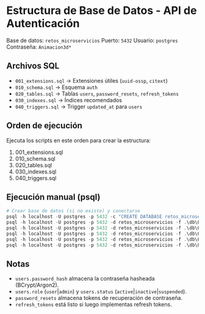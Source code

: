 # Estructura de Base de Datos - API de Autenticación

Base de datos: `retos_microservicios`
Puerto: `5432`
Usuario: `postgres`
Contraseña: `Animacion3d*`

## Archivos SQL
- `001_extensions.sql`  → Extensiones útiles (`uuid-ossp`, `citext`)
- `010_schema.sql`      → Esquema `auth`
- `020_tables.sql`      → Tablas `users`, `password_resets`, `refresh_tokens`
- `030_indexes.sql`     → Índices recomendados
- `040_triggers.sql`    → Trigger `updated_at` para `users`

## Orden de ejecución
Ejecuta los scripts en este orden para crear la estructura:
1. 001_extensions.sql
2. 010_schema.sql
3. 020_tables.sql
4. 030_indexes.sql
5. 040_triggers.sql

## Ejecución manual (psql)
```powershell
# Crear base de datos (si no existe) y conectarse
psql -h localhost -U postgres -p 5432 -c "CREATE DATABASE retos_microservicios;"
psql -h localhost -U postgres -p 5432 -d retos_microservicios -f .\db\001_extensions.sql
psql -h localhost -U postgres -p 5432 -d retos_microservicios -f .\db\010_schema.sql
psql -h localhost -U postgres -p 5432 -d retos_microservicios -f .\db\020_tables.sql
psql -h localhost -U postgres -p 5432 -d retos_microservicios -f .\db\030_indexes.sql
psql -h localhost -U postgres -p 5432 -d retos_microservicios -f .\db\040_triggers.sql
```

## Notas
- `users.password_hash` almacena la contraseña hasheada (BCrypt/Argon2).
- `users.role` (`user`|`admin`) y `users.status` (`active`|`inactive`|`suspended`).
- `password_resets` almacena tokens de recuperación de contraseña.
- `refresh_tokens` está listo si luego implementas refresh tokens.
